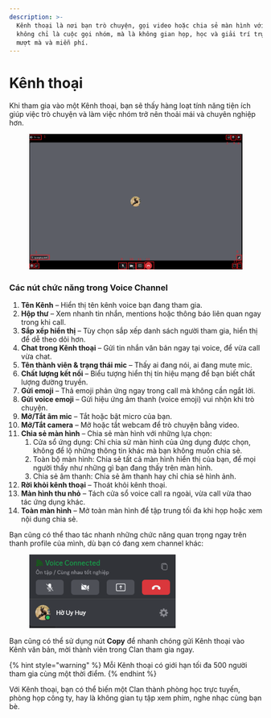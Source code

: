 ```yaml
---
description: >-
  Kênh thoại là nơi bạn trò chuyện, gọi video hoặc chia sẻ màn hình với Clan —
  không chỉ là cuộc gọi nhóm, mà là không gian họp, học và giải trí trực tuyến,
  mượt mà và miễn phí.
---
```


# Kênh thoại

Khi tham gia vào một Kênh thoại, bạn sẽ thấy hàng loạt tính năng tiện ích giúp việc trò chuyện và làm việc nhóm trở nên thoải mái và chuyên nghiệp hơn.

<figure><img src="../../../../../.gitbook/assets/image (53).png" alt=""><figcaption></figcaption></figure>

### Các nút chức năng trong Voice Channel

1. **Tên Kênh** – Hiển thị tên kênh voice bạn đang tham gia.
2. **Hộp thư** – Xem nhanh tin nhắn, mentions hoặc thông báo liên quan ngay trong khi call.
3. **Sắp xếp hiển thị** – Tùy chọn sắp xếp danh sách người tham gia, hiển thị để dễ theo dõi hơn.
4. **Chat trong Kênh thoại** – Gửi tin nhắn văn bản ngay tại voice, để vừa call vừa chat.
5. **Tên thành viên & trạng thái mic** – Thấy ai đang nói, ai đang mute mic.
6. **Chất lượng kết nối** – Biểu tượng hiển thị tín hiệu mạng để bạn biết chất lượng đường truyền.
7. **Gửi emoji** – Thả emoji phản ứng ngay trong call mà không cần ngắt lời.
8. **Gửi voice emoji** – Gửi hiệu ứng âm thanh (voice emoji) vui nhộn khi trò chuyện.
9. **Mở/Tắt âm mic** – Tắt hoặc bật micro của bạn.
10. **Mở/Tắt camera** – Mở hoặc tắt webcam để trò chuyện bằng video.
11. **Chia sẻ màn hình** – Chia sẻ màn hình với những lựa chọn:
    1. Cửa sổ ứng dụng: Chỉ chia sử màn hình của ứng dụng được chọn, không để lộ những thông tin khác mà bạn không muốn chia sẻ.
    2. Toàn bộ màn hình: Chia sẻ tất cả màn hình hiển thị của bạn, để mọi người thấy như những gì bạn đang thấy trên màn hình.
    3. Chia sẻ âm thanh: Chia sẻ âm thanh hay chỉ chia sẻ hình ảnh.&#x20;
12. **Rời khỏi kênh thoại** – Thoát khỏi kênh thoại.
13. **Màn hình thu nhỏ** – Tách cửa sổ voice call ra ngoài, vừa call vừa thao tác ứng dụng khác.
14. **Toàn màn hình** – Mở toàn màn hình để tập trung tối đa khi họp hoặc xem nội dung chia sẻ.



Bạn cũng có thể thao tác nhanh những chức năng quan trọng ngay trên thanh profile của mình, dù bạn có đang xem channel khác:

<div align="left"><figure><img src="../../../../../.gitbook/assets/image (54).png" alt="" width="291"><figcaption></figcaption></figure></div>

Bạn cũng có thể sử dụng nút **Copy** để nhanh chóng gửi Kênh thoại vào Kênh văn bản, mời thành viên trong Clan tham gia ngay.&#x20;

{% hint style="warning" %}
Mỗi Kênh thoại có giới hạn tối đa 500 người tham gia cùng một thời điểm.&#x20;
{% endhint %}

Với Kênh thoại, bạn có thể biến một Clan thành phòng học trực tuyến, phòng họp công ty, hay là không gian tụ tập xem phim, nghe nhạc cùng bạn bè.
